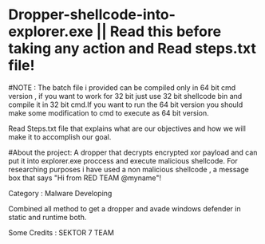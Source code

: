 # Dropper-shellcode-into-explorer.exe || Read this before taking any action and Read steps.txt file!
#NOTE : The batch file i provided can be compiled only in 64 bit cmd version , if you want to work for 32 bit just use 32 bit shellcode bin and compile it in 32 bit cmd.If you want to run the 64 bit version you should make some modification to cmd  to execute as 64 bit version.

Read Steps.txt file that explains what are our objectives and how we will make it to accomplish our goal.

#About the project:
A dropper that decrypts encrypted xor payload and can put it into explorer.exe proccess and execute malicious shellcode.
For researching purposes i have used a non malicious shellcode , a message box that says "Hi from RED TEAM @myname"!

Category : Malware Developing   

Combined all method to get a dropper and avade windows defender in static and runtime both.

Some Credits : SEKTOR 7 TEAM 
